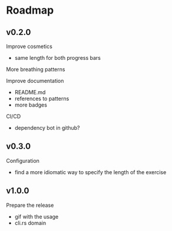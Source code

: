 # Roadmap

## v0.2.0
Improve cosmetics
- same length for both progress bars

More breathing patterns

Improve documentation
- README.md
- references to patterns
- more badges

CI/CD
- dependency bot in github?

## v0.3.0
Configuration
- find a more idiomatic way to specify the length of the exercise

## v1.0.0
Prepare the release
- gif with the usage
- cli.rs domain
